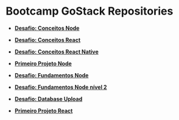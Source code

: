 # Bootcamp GoStack Repositories
- **[Desafio: Conceitos Node](https://github.com/lucasnjsilva/desafio-conceitos-node)**
- **[Desafio: Conceitos React](https://github.com/lucasnjsilva/desafio-conceitos-react)**
- **[Desafio: Conceitos React Native](https://github.com/lucasnjsilva/desafio-conceitos-react-native)**

- **[Primeiro Projeto Node](https://github.com/lucasnjsilva/primeiro-projeto-node)**
- **[Desafio: Fundamentos Node](https://github.com/lucasnjsilva/gostack-template-fundamentos-node)**
- **[Desafio: Fundamentos Node nível 2](https://github.com/lucasnjsilva/fundamentos-node-nivel-02)**
- **[Desafio: Database Upload](https://github.com/lucasnjsilva/desafio-database-upload)**

- **[Primeiro Projeto React](https://github.com/lucasnjsilva/primeiro-projeto-react-gostack)**
